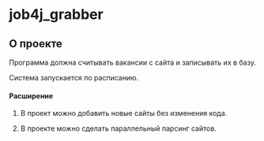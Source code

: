 # job4j_grabber

## О проекте

Программа должна считывать вакансии с сайта и записывать их в базу. 

Система запускается по расписанию.

#### Расширение

1. В проект можно добавить новые сайты без изменения кода.

2. В проекте можно сделать параллельный парсинг сайтов.